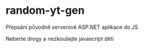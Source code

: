 # random-yt-gen
Přepsání původně serverové ASP.NET aplikace do JS

Neberte drogy a nezkoušejte javascript děti
